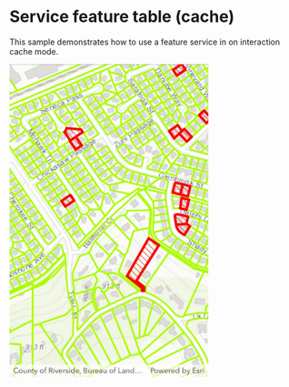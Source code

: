 # Service feature table (cache)

This sample demonstrates how to use a feature service in on interaction cache mode.

<img src="ServiceFeatureTableCache.jpg" width="350"/>
